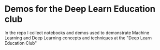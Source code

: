 # Demos for the Deep Learn Education club

In the repo I collect notebooks and demos used to demonstrate Machine Learning and Deep Learning concepts and techniques at the "Deep Learn Education Club"
